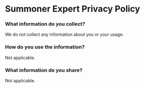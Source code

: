# Summoner Expert Privacy Policy

### What information do you collect?
We do not collect any information about you or your usage.

### How do you use the information?
Not applicable.

### What information do you share?
Not applicable.
